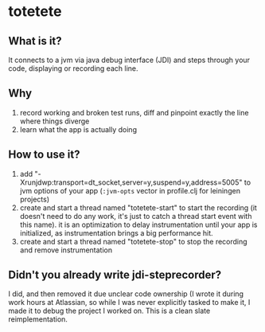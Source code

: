 # totetete

## What is it?

It connects to a jvm via java debug interface (JDI) and steps through your code, displaying or recording each line.

## Why

1. record working and broken test runs, diff and pinpoint exactly the line where things diverge
2. learn what the app is actually doing

## How to use it?

1. add "-Xrunjdwp:transport=dt_socket,server=y,suspend=y,address=5005" to jvm options of your app (`:jvm-opts` vector in profile.clj for leiningen projects)
2. create and start a thread named "totetete-start" to start the recording (it doesn't need to do any work, it's just to catch a thread start event with this name). it is an optimization to delay instrumentation until your app is initialized, as instrumentation brings a big performance hit.
3. create and start a thread named "totetete-stop" to stop the recording and remove instrumentation

## Didn't you already write jdi-steprecorder?

I did, and then removed it due unclear code ownership (I wrote it during work hours at Atlassian, so while I was never explicitly tasked to make it, I made it to debug the project I worked on. This is a clean slate reimplementation.
